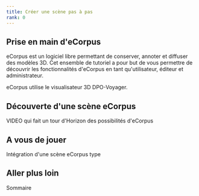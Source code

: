 ```yaml
---
title: Créer une scène pas à pas
rank: 0
---
```


## Prise en main d'eCorpus

eCorpus est un logiciel libre permettant de conserver, annoter et diffuser des modèles 3D. Cet ensemble de tutoriel a pour but de vous permettre de découvrir les fonctionnalités d'eCorpus en tant qu'utilisateur, éditeur et administrateur.

eCorpus utilise le visualisateur 3D DPO-Voyager.


## Découverte d'une scène eCorpus

VIDEO qui fait un tour d'Horizon des possibilités d'eCorpus

## A vous de jouer

Intégration d'une scène eCorpus type

## Aller plus loin

Sommaire